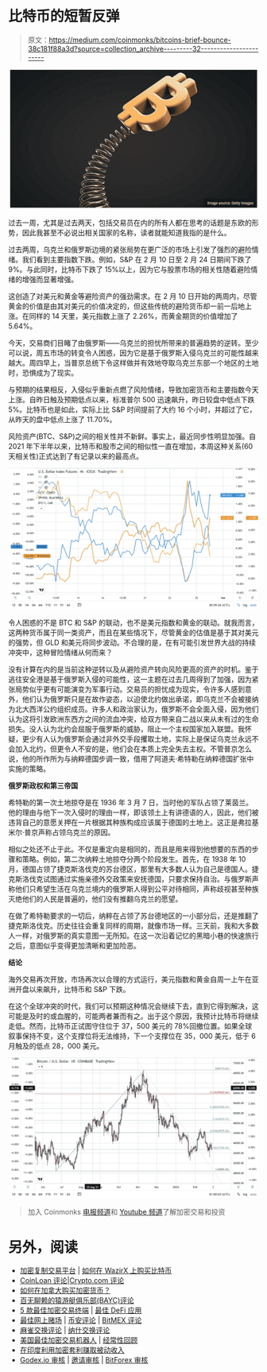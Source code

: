 # 比特币的短暂反弹

> 原文：<https://medium.com/coinmonks/bitcoins-brief-bounce-38c181f88a3d?source=collection_archive---------32----------------------->

![](img/5c183c2d8b2f7338d730c2e1863e1ba4.png)

过去一周，尤其是过去两天，包括交易员在内的所有人都在思考的话题是东欧的形势，因此我甚至不必说出相关国家的名称，读者就能知道我指的是什么。

过去两周，乌克兰和俄罗斯边境的紧张局势在更广泛的市场上引发了强烈的避险情绪。我们看到主要指数下跌。例如，S&P 在 2 月 10 日至 2 月 24 日期间下跌了 9%。与此同时，比特币下跌了 15%以上，因为它与股票市场的相关性随着避险情绪的增强而显著增强。

这创造了对美元和黄金等避险资产的强劲需求。在 2 月 10 日开始的两周内，尽管黄金的价值是由其对美元的价值决定的，但这些传统的避险货币却一前一后地上涨。在同样的 14 天里，美元指数上涨了 2.26%，而黄金期货的价值增加了 5.64%。

今天，交易商们目睹了由俄罗斯——乌克兰的担忧所带来的普遍趋势的逆转。至少可以说，周五市场的转变令人困惑，因为它是基于俄罗斯入侵乌克兰的可能性越来越大。周四早上，当普京总统下令这样做并有效地夺取乌克兰东部一个地区的土地时，恐惧成为了现实。

与预期的结果相反，入侵似乎重新点燃了风险情绪，导致加密货币和主要指数今天上涨。自昨日触及预期低点以来，标准普尔 500 迅速飙升，昨日较盘中低点下跌 5%。比特币也是如此，实际上比 S&P 时间提前了大约 16 个小时，并超过了它，从昨天的盘中低点上涨了 11.70%。

风险资产(BTC、S&P)之间的相关性并不新鲜。事实上，最近同步性明显加强。自 2021 年下半年以来，比特币和股市之间的相似性一直在增加，本周这种关系(60 天相关性)正式达到了有记录以来的最高点。

![](img/958b6aa816eaed298a51fa3383e91845.png)

令人困惑的不是 BTC 和 S&P 的联动，也不是美元指数和黄金的联动。就我而言，这两种货币属于同一类资产，而且在某些情况下，尽管黄金的估值是基于其对美元的强势，但 GLD 和美元将同步波动。不合理的是，在有可能引发世界大战的持续冲突中，这种冒险情绪从何而来？

没有计算在内的是当前这种逆转以及从避险资产转向风险更高的资产的时机。鉴于逃往安全港是基于俄罗斯入侵的可能性，这一主题在过去几周得到了加强，因为紧张局势似乎更有可能演变为军事行动。交易员的担忧成为现实，令许多人感到意外，他们认为俄罗斯只是在故作姿态，以迫使北约做出承诺，即乌克兰不会被接纳为北大西洋公约组织成员。许多人和政治家认为，俄罗斯不会全面入侵，因为他们认为这将引发欧洲东西方之间的流血冲突，给双方带来自二战以来从未有过的生命损失。没人认为北约会屈服于俄罗斯的威胁，阻止一个主权国家加入联盟。我怀疑，更少有人认为俄罗斯会通过非外交手段攫取土地，实际上是保证乌克兰永远不会加入北约，但更令人不安的是，他们会在本质上完全失去主权。不管普京怎么说，他的所作所为与纳粹德国步调一致，借用了阿道夫·希特勒在纳粹德国扩张中实施的策略。

**俄罗斯政权和第三帝国**

希特勒的第一次土地掠夺是在 1936 年 3 月 7 日，当时他的军队占领了莱茵兰。他的理由与他下一次入侵时的理由一样，即该领土上有讲德语的人，因此，他们被违背自己的意愿关押在一片根据其种族构成应该属于德国的土地上。这正是弗拉基米尔·普京声称占领乌克兰的原因。

相似之处还不止于此。不仅是重定向是相同的，而且是用来得到他想要的东西的步骤和策略。例如，第二次纳粹土地掠夺分两个阶段发生。首先，在 1938 年 10 月，德国占领了捷克斯洛伐克的苏台德区，那里有大多数人认为自己是德国人。捷克斯洛伐克试图通过实施亲德外交政策来安抚德国，只要求保持自治。与俄罗斯声称他们只希望生活在乌克兰境内的俄罗斯人得到公平对待相同，声称歧视甚至种族灭绝他们的人民是普遍的，他们没有推翻乌克兰的愿望。

在做了希特勒要求的一切后，纳粹在占领了苏台德地区的一小部分后，还是推翻了捷克斯洛伐克。历史往往会重复同样的周期，就像市场一样。三天前，我和大多数人一样，对俄罗斯的真实意图一无所知。在这一次沿着记忆的黑暗小巷的快速旅行之后，意图似乎变得更加清晰和更加险恶。

**结论**

海外交易再次开放，市场再次以合理的方式运行，美元指数和黄金自周一上午在亚洲开盘以来飙升，比特币和 S&P 下跌。

在这个全球冲突的时代，我们可以预期这种情况会继续下去，直到它得到解决，这可能是及时的或血腥的，可能两者兼而有之。出于这个原因，我预计比特币将继续走低。然而，比特币正试图守住位于 37，500 美元的 78%回撤位置。如果全球叙事保持不变，这个支撑位将无法维持，下一个支撑位在 35，000 美元，低于 6 月触及的低点 28，000 美元。

![](img/ca9e096bff6aa099f3155d5243d977bb.png)

> 加入 Coinmonks [电报频道](https://t.me/coincodecap)和 [Youtube 频道](https://www.youtube.com/c/coinmonks/videos)了解加密交易和投资

# 另外，阅读

*   [加密复制交易平台](/coinmonks/top-10-crypto-copy-trading-platforms-for-beginners-d0c37c7d698c) | [如何在 WazirX 上购买比特币](/coinmonks/buy-bitcoin-on-wazirx-2d12b7989af1)
*   [CoinLoan 评论](https://coincodecap.com/coinloan-review)|[Crypto.com 评论](/coinmonks/crypto-com-review-f143dca1f74c)
*   [如何在加拿大购买加密货币？](https://coincodecap.com/how-to-buy-cryptocurrency-in-canada)
*   [百无聊赖的猿游艇俱乐部(BAYC)评论](https://coincodecap.com/bored-ape-yacht-club-bayc-review)
*   [5 款最佳加密交易终端](https://coincodecap.com/crypto-trading-terminals) | [最佳 DeFi 应用](https://coincodecap.com/best-defi-apps)
*   [最佳网上赌场](https://coincodecap.com/best-online-casinos) | [币安评论](/coinmonks/binance-review-ee10d3bf3b6e) | [BitMEX 评论](https://coincodecap.com/bitmex-review)
*   [麻雀交换评论](https://coincodecap.com/sparrow-exchange-review) | [纳什交换评论](https://coincodecap.com/nash-exchange-review)
*   [美国最佳加密交易机器人](https://coincodecap.com/crypto-trading-bots-in-the-us) | [经常性回顾](https://coincodecap.com/changelly-review)
*   [在印度利用加密套利赚取被动收入](https://coincodecap.com/crypto-arbitrage-in-india)
*   [Godex.io 审核](/coinmonks/godex-io-review-7366086519fb) | [邀请审核](/coinmonks/invity-review-70f3030c0502) | [BitForex 审核](https://coincodecap.com/bitforex-review)